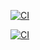 [![CI](https://github.com/CriticalSolutionsNetwork/Get-ActiveUserAudit/actions/workflows/blank.yml/badge.svg?branch=main)](https://github.com/CriticalSolutionsNetwork/Get-ActiveUserAudit/actions/workflows/blank.yml)

[![CI](https://github.com/CriticalSolutionsNetwork/Get-ActiveUserAudit/actions/workflows/blank.yml/badge.svg?branch=main&event=release)](https://github.com/CriticalSolutionsNetwork/Get-ActiveUserAudit/actions/workflows/blank.yml)
